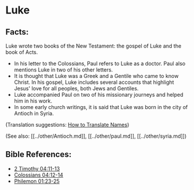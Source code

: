 # Luke #

## Facts: ##

Luke wrote two books of the New Testament: the gospel of Luke and the book of Acts.

* In his letter to the Colossians, Paul refers to Luke as a doctor. Paul also mentions Luke in two of his other letters.
* It is thought that Luke was a Greek and a Gentile who came to know Christ. In his gospel, Luke includes several accounts that highlight Jesus' love for all peoples, both Jews and Gentiles.
* Luke accompanied Paul on two of his missionary journeys and helped him in his work.
* In some early church writings, it is said that Luke was born in the city of Antioch in Syria.

(Translation suggestions: [How to Translate Names](en/ta-vol1/translate/man/translate-names))

(See also: [[../other/Antioch.md]], [[../other/paul.md]], [[../other/syria.md]])

## Bible References: ##

* [2 Timothy 04:11-13](en/tn/2ti/help/04/11)
* [Colossians 04:12-14](en/tn/col/help/04/12)
* [Philemon 01:23-25](en/tn/phm/help/01/23)